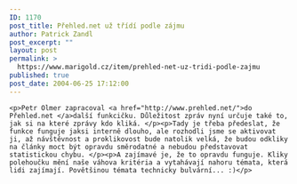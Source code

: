 ```yaml
---
ID: 1170
post_title: Přehled.net už třídí podle zájmu
author: Patrick Zandl
post_excerpt: ""
layout: post
permalink: >
  https://www.marigold.cz/item/prehled-net-uz-tridi-podle-zajmu
published: true
post_date: 2004-06-25 17:12:00
---
```

	<p>Petr Olmer zapracoval <a href="http://www.prehled.net/">do Přehled.net </a>další funkcičku. Důležitost zpráv nyní určuje také to, jak si na které zprávy kdo kliká. </p><p>Tady je třeba předeslat, že funkce funguje jaksi interně dlouho, ale rozhodli jsme se aktivovat ji, až návštěvnost a proklikovost bude natolik velká, že budou odkliky na články moct být opravdu směrodatné a nebudou představovat statistickou chybu. </p><p>A zajímavé je, že to opravdu funguje. Kliky polehoučku mění naše váhova kritéria a vytahávají nahoru témata, která lidi zajímají. Povětšinou témata technicky bulvární... :)</p>